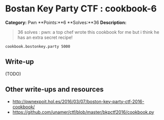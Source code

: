 # Bostan Key Party CTF : cookbook-6

**Category:** Pwn
**Points:**6
**Solves:**36
**Description:**

> 36 solves : pwn: a top chef wrote this cookbook for me but i think he has an extra secret recipe!

`cookbook.bostonkey.party 5000`


## Write-up

(TODO)

## Other write-ups and resources

* http://pwnexpoit.hol.es/2016/03/07/boston-key-party-ctf-2016-cookbook/
* https://github.com/unamer/ctf/blob/master/bkpctf2016/cookbook.py
